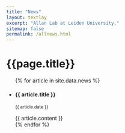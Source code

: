 ```yaml
---
title: "News"
layout: textlay
excerpt: "Allan Lab at Leiden University."
sitemap: false
permalink: /allnews.html
---
```

<h1>{{page.title}}</h1>

<ul class="list-unstyled">
    {% for article in site.data.news %}
        <li class="media">
            <div class="media-body">
            <h4 class="mt-0 mb-1">{{ article.title }}</h4>
            <p><small>{{ article.date }}</small></p>
            {{ article.content }}
            </div>
        </li>
    {% endfor %}
</ul>

